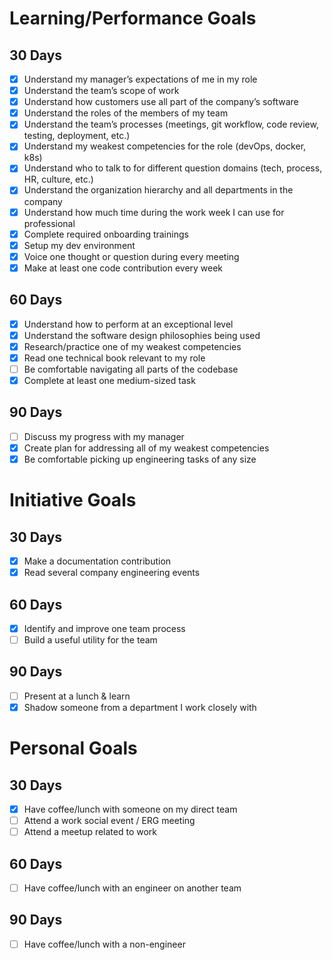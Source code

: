 # Learning/Performance Goals

## 30 Days

- [x] Understand my manager’s expectations of me in my role
- [x] Understand the team’s scope of work
- [x] Understand how customers use all part of the company’s software
- [x] Understand the roles of the members of my team
- [x] Understand the team’s processes (meetings, git workflow, code review, testing, deployment, etc.)
- [x] Understand my weakest competencies for the role (devOps, docker, k8s)
- [x] Understand who to talk to for different question domains (tech, process, HR, culture, etc.)
- [x] Understand the organization hierarchy and all departments in the company
- [x] Understand how much time during the work week I can use for professional
- [x] Complete required onboarding trainings
- [x] Setup my dev environment
- [x] Voice one thought or question during every meeting
- [x] Make at least one code contribution every week

## 60 Days

- [x] Understand how to perform at an exceptional level
- [x] Understand the software design philosophies being used
- [x] Research/practice one of my weakest competencies
- [x] Read one technical book relevant to my role
- [ ] Be comfortable navigating all parts of the codebase
- [x] Complete at least one medium-sized task

## 90 Days

- [ ] Discuss my progress with my manager
- [x] Create plan for addressing all of my weakest competencies
- [x] Be comfortable picking up engineering tasks of any size

# Initiative Goals

## 30 Days

- [x] Make a documentation contribution
- [x] Read several company engineering events

## 60 Days

- [x] Identify and improve one team process
- [ ] Build a useful utility for the team

## 90 Days

- [ ] Present at a lunch & learn
- [x] Shadow someone from a department I work closely with

# Personal Goals

## 30 Days

- [x] Have coffee/lunch with someone on my direct team
- [ ] Attend a work social event / ERG meeting
- [ ] Attend a meetup related to work

## 60 Days

- [ ] Have coffee/lunch with an engineer on another team

## 90 Days

- [ ] Have coffee/lunch with a non-engineer

